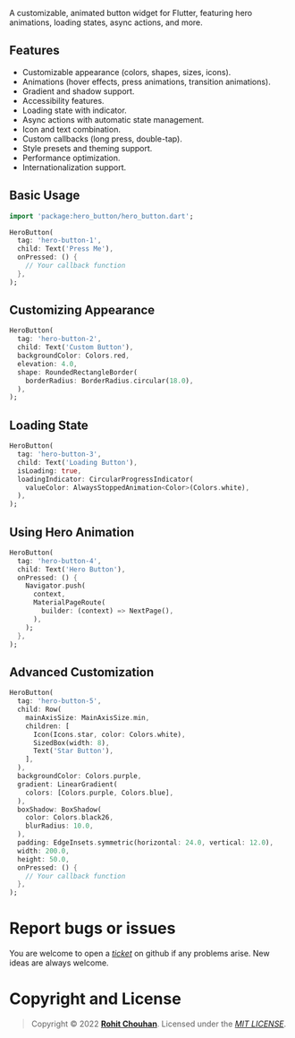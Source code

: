A customizable, animated button widget for Flutter, featuring hero animations, loading states, async actions, and more.

## Features

- Customizable appearance (colors, shapes, sizes, icons).
- Animations (hover effects, press animations, transition animations).
- Gradient and shadow support.
- Accessibility features.
- Loading state with indicator.
- Async actions with automatic state management.
- Icon and text combination.
- Custom callbacks (long press, double-tap).
- Style presets and theming support.
- Performance optimization.
- Internationalization support.

## Basic Usage

```dart
import 'package:hero_button/hero_button.dart';

HeroButton(
  tag: 'hero-button-1',
  child: Text('Press Me'),
  onPressed: () {
    // Your callback function
  },
);
```

## Customizing Appearance

```dart
HeroButton(
  tag: 'hero-button-2',
  child: Text('Custom Button'),
  backgroundColor: Colors.red,
  elevation: 4.0,
  shape: RoundedRectangleBorder(
    borderRadius: BorderRadius.circular(18.0),
  ),
);
```

## Loading State

```dart
HeroButton(
  tag: 'hero-button-3',
  child: Text('Loading Button'),
  isLoading: true,
  loadingIndicator: CircularProgressIndicator(
    valueColor: AlwaysStoppedAnimation<Color>(Colors.white),
  ),
);
```

## Using Hero Animation

```dart
HeroButton(
  tag: 'hero-button-4',
  child: Text('Hero Button'),
  onPressed: () {
    Navigator.push(
      context,
      MaterialPageRoute(
        builder: (context) => NextPage(),
      ),
    );
  },
);
```

## Advanced Customization

```dart
HeroButton(
  tag: 'hero-button-5',
  child: Row(
    mainAxisSize: MainAxisSize.min,
    children: [
      Icon(Icons.star, color: Colors.white),
      SizedBox(width: 8),
      Text('Star Button'),
    ],
  ),
  backgroundColor: Colors.purple,
  gradient: LinearGradient(
    colors: [Colors.purple, Colors.blue],
  ),
  boxShadow: BoxShadow(
    color: Colors.black26,
    blurRadius: 10.0,
  ),
  padding: EdgeInsets.symmetric(horizontal: 24.0, vertical: 12.0),
  width: 200.0,
  height: 50.0,
  onPressed: () {
    // Your callback function
  },
);
```

# Report bugs or issues

You are welcome to open a _[ticket](https://github.com/rohit-chouhan/hero_button/issues)_ on github if any problems arise. New ideas are always welcome.

# Copyright and License

> Copyright © 2022 **[Rohit Chouhan](https://rohitchouhan.com)**. Licensed under the _[MIT LICENSE](https://github.com/rohit-chouhan/hero_button/blob/main/LICENSE)_.
